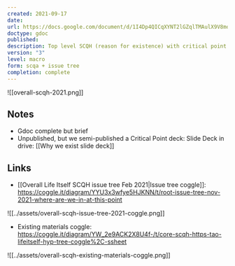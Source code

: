 ```yaml
---
created: 2021-09-17
date: 
url: https://docs.google.com/document/d/1I4Dp4QICqXYNT2lGZqlTMAulX9V8moN8P06eFfFuALk/edit#heading=h.n831sqikju93
doctype: gdoc
published: 
description: Top level SCQH (reason for existence) with critical point in history
version: "3"
level: macro
form: scqa + issue tree
completion: complete
---
```


![[overall-scqh-2021.png]]

## Notes

- Gdoc complete but brief
- Unpublished, but we semi-published a Critical Point deck: Slide Deck in drive: [[Why we exist slide deck]]

## Links

- [[Overall Life Itself SCQH issue tree Feb 2021|Issue tree coggle]]: https://coggle.it/diagram/YYU3x3wfye5HJKNN/t/root-issue-tree-nov-2021-where-are-we-in-at-this-point

![[../assets/overall-scqh-issue-tree-2021-coggle.png]]

- Existing materials coggle: https://coggle.it/diagram/YW_2e9ACK2X8U4f-/t/core-scqh-https-tao-lifeitself-hyp-tree-coggle%2C-ssheet

![[../assets/overall-scqh-existing-materials-coggle.png]]